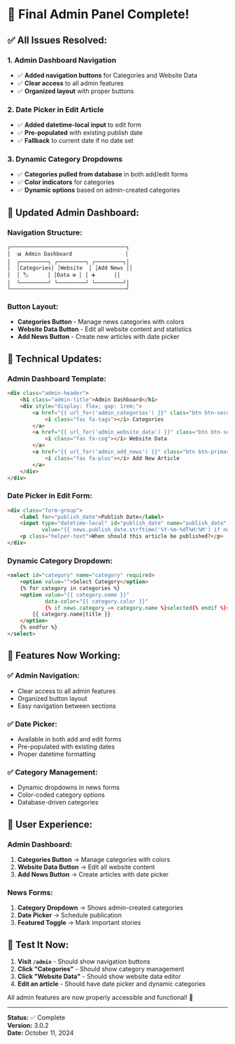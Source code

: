 # 🎉 Final Admin Panel Complete!

## ✅ **All Issues Resolved:**

### 1. **Admin Dashboard Navigation**
- ✅ **Added navigation buttons** for Categories and Website Data
- ✅ **Clear access** to all admin features
- ✅ **Organized layout** with proper buttons

### 2. **Date Picker in Edit Article**
- ✅ **Added datetime-local input** to edit form
- ✅ **Pre-populated** with existing publish date
- ✅ **Fallback** to current date if no date set

### 3. **Dynamic Category Dropdowns**
- ✅ **Categories pulled from database** in both add/edit forms
- ✅ **Color indicators** for categories
- ✅ **Dynamic options** based on admin-created categories

## 🎨 **Updated Admin Dashboard:**

### **Navigation Structure:**
```
┌─────────────────────────────────────┐
│  📊 Admin Dashboard                 │
│  ┌─────────┐ ┌─────────┐ ┌─────────┐│
│  │Categories│ │Website  │ │Add News ││
│  │ 🏷️      │ │Data ⚙️ │ │ ➕      ││
│  └─────────┘ └─────────┘ └─────────┘│
└─────────────────────────────────────┘
```

### **Button Layout:**
- **Categories Button** - Manage news categories with colors
- **Website Data Button** - Edit all website content and statistics  
- **Add News Button** - Create new articles with date picker

## 🔧 **Technical Updates:**

### **Admin Dashboard Template:**
```html
<div class="admin-header">
    <h1 class="admin-title">Admin Dashboard</h1>
    <div style="display: flex; gap: 1rem;">
        <a href="{{ url_for('admin_categories') }}" class="btn btn-secondary">
            <i class="fas fa-tags"></i> Categories
        </a>
        <a href="{{ url_for('admin_website_data') }}" class="btn btn-secondary">
            <i class="fas fa-cog"></i> Website Data
        </a>
        <a href="{{ url_for('admin_add_news') }}" class="btn btn-primary">
            <i class="fas fa-plus"></i> Add New Article
        </a>
    </div>
</div>
```

### **Date Picker in Edit Form:**
```html
<div class="form-group">
    <label for="publish_date">Publish Date</label>
    <input type="datetime-local" id="publish_date" name="publish_date" 
           value="{{ news.publish_date.strftime('%Y-%m-%dT%H:%M') if news.publish_date else current_date }}">
    <p class="helper-text">When should this article be published?</p>
</div>
```

### **Dynamic Category Dropdown:**
```html
<select id="category" name="category" required>
    <option value="">Select Category</option>
    {% for category in categories %}
    <option value="{{ category.name }}" 
            data-color="{{ category.color }}"
            {% if news.category == category.name %}selected{% endif %}>
        {{ category.name|title }}
    </option>
    {% endfor %}
</select>
```

## 🚀 **Features Now Working:**

### ✅ **Admin Navigation:**
- Clear access to all admin features
- Organized button layout
- Easy navigation between sections

### ✅ **Date Picker:**
- Available in both add and edit forms
- Pre-populated with existing dates
- Proper datetime formatting

### ✅ **Category Management:**
- Dynamic dropdowns in news forms
- Color-coded category options
- Database-driven categories

## 📱 **User Experience:**

### **Admin Dashboard:**
1. **Categories Button** → Manage categories with colors
2. **Website Data Button** → Edit all website content
3. **Add News Button** → Create articles with date picker

### **News Forms:**
1. **Category Dropdown** → Shows admin-created categories
2. **Date Picker** → Schedule publication
3. **Featured Toggle** → Mark important stories

## 🎯 **Test It Now:**

1. **Visit `/admin`** - Should show navigation buttons
2. **Click "Categories"** - Should show category management
3. **Click "Website Data"** - Should show website data editor
4. **Edit an article** - Should have date picker and dynamic categories

All admin features are now properly accessible and functional! 🌟

---

**Status:** ✅ Complete  
**Version:** 3.0.2  
**Date:** October 11, 2024
